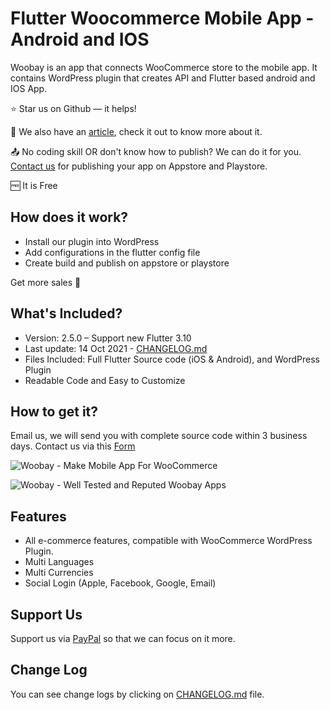 # Flutter Woocommerce Mobile App - Android and IOS
Woobay is an app that connects WooCommerce store to the mobile app. It contains WordPress plugin that creates API and Flutter based android and IOS App.

:star: Star us on Github — it helps!

:scroll: We also have an <a title="Woobay WooCommerce Android IOS App Medium Article" href="https://medium.com/@iamayazshah/shopaxo-a-free-wordpress-plugin-that-connects-android-ios-app-with-woocommerce-78e2393388b3">article</a>, check it out to know more about it.

:outbox_tray: No coding skill OR don't know how to publish? We can do it for you. <a title="Woobay - Contact Form" href="https://docs.google.com/forms/d/e/1FAIpQLSdFQd17yH460ivMYefdBUL4YchXZcT-8yrPuGxUuxJ5jfpjvw/viewform">Contact us</a> for publishing your app on Appstore and Playstore.

:free: It is Free

## How does it work?

- Install our plugin into WordPress
- Add configurations in the flutter config file
- Create build and publish on appstore or playstore

Get more sales :slightly_smiling_face:

## What's Included?
- Version: 2.5.0 – Support new Flutter 3.10
- Last update: 14 Oct 2021 ​- <a title="Woobay - Change Log" href="https://github.com/the-woobay/flutter-woocommerce-mobile-app/blob/main/CHANGELOG.md">CHANGELOG.md</a>
- Files Included: Full Flutter Source code (iOS & Android), and WordPress Plugin
- Readable Code and Easy to Customize

## How to get it?
Email us, we will send you with complete source code within 3 business days.
Contact us via this <a title="Woobay - Contact Form" href="https://docs.google.com/forms/d/e/1FAIpQLSc0s-fkOs_5gQ0XuKQWYs7YRy-rjTXcpzqwKD64fqSA3xfdqg/viewform">Form</a>

![Woobay - Make Mobile App For WooCommerce](https://i.ibb.co/sPD9DLx/woobay-make-woocommerce-app.png)

![Woobay - Well Tested and Reputed Woobay Apps](https://i.ibb.co/ZWYQ5B0/woobay-make-woocommerce-app-well-tested.png)


## Features
- All e-commerce features, compatible with WooCommerce WordPress Plugin.
- Multi Languages
- Multi Currencies
- Social Login (Apple, Facebook, Google, Email)

## Support Us
Support us via <a title="Shopaxo - Paypal Form" href="paypal.me/AyazAliShah">PayPal</a> so that we can focus on it more.


## Change Log

You can see change logs by clicking on <a title="Change Log" href="https://github.com/the-woobay/flutter-woocommerce-mobile-app/blob/main/CHANGELOG.md">CHANGELOG.md</a> file.

